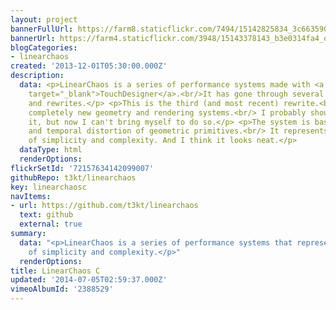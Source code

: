 ```yaml
---
layout: project
bannerFullUrl: https://farm8.staticflickr.com/7494/15142825834_3c66359085_o.jpg
bannerUrl: https://farm4.staticflickr.com/3948/15143378143_b3e0314fa4_o.jpg
blogCategories:
- linearchaos
created: '2013-12-01T05:30:00.000Z'
description:
  data: <p>LinearChaos is a series of performance systems made with <a href="http://www.derivative.ca/"
    target="_blank">TouchDesigner</a>.<br/>It has gone through several iterations
    and rewrites.</p> <p>This is the third (and most recent) rewrite.<br/> It uses
    completely new geometry and rendering systems.<br/> I probably should have renamed
    it, but now I can't bring myself to do so.</p> <p>The system is based on spacial
    and temporal distortion of geometric primitives.<br/> It represents the interplay
    of simplicity and complexity. And I think it looks neat.</p>
  dataType: html
  renderOptions: 
flickrSetId: '72157634142099007'
githubRepo: t3kt/linearchaos
key: linearchaosc
navItems:
- url: https://github.com/t3kt/linearchaos
  text: github
  external: true
summary:
  data: "<p>LinearChaos is a series of performance systems that represents the interplay
    of simplicity and complexity.</p>"
  renderOptions: 
title: LinearChaos C
updated: '2014-07-05T02:59:37.000Z'
vimeoAlbumId: '2388529'
---
```

